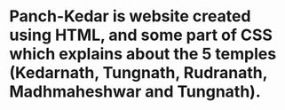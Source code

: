 # Panch-Kedar is website created using HTML, and some part of CSS which explains about the 5 temples (Kedarnath, Tungnath, Rudranath, Madhmaheshwar and Tungnath).
